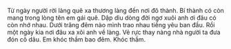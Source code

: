 Từ ngày người rời lảng quê xa thương làng đến nơi đô thành.
Bí thành có còn mang trong lòng tên em gái quê.
Dập dìu dòng đời ngơ xuôi anh ơi đâu có còn nhớ nhau.
Dưới trăng đêm nào mình trao nhau tiếng yêu ban đầu.
Rồi một ngày kia nơi đâu xa xôi anh về làng.
Vẻ rực thay nàng nhà người ta đưa đón cô dâu.
Em khóc thầm bao đêm.
Khóc thầm.
